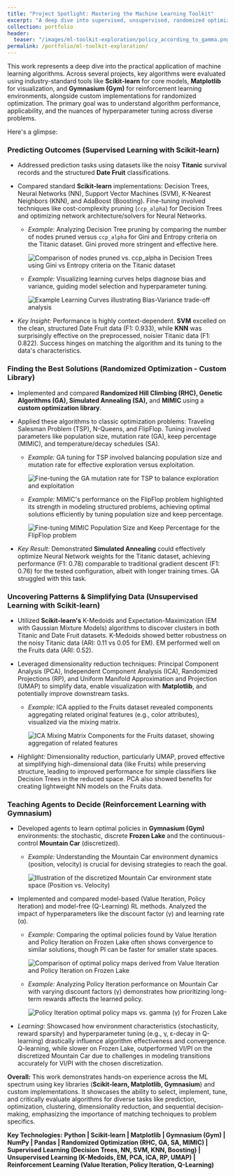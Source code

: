```yaml
---
title: "Project Spotlight: Mastering the Machine Learning Toolkit"
excerpt: "A deep dive into supervised, unsupervised, randomized optimization, and reinforcement learning algorithms using Scikit-learn, Matplotlib, Gymnasium, and custom libraries."
collection: portfolio
header:
  teaser: "/images/ml-toolkit-exploration/policy_according_to_gamma.png" # Using one of the allowed images
permalink: /portfolio/ml-toolkit-exploration/
---
```


This work represents a deep dive into the practical application of machine learning algorithms. Across several projects, key algorithms were evaluated using industry-standard tools like **Scikit-learn** for core models, **Matplotlib** for visualization, and **Gymnasium (Gym)** for reinforcement learning environments, alongside custom implementations for randomized optimization. The primary goal was to understand algorithm performance, applicability, and the nuances of hyperparameter tuning across diverse problems.

Here's a glimpse:

### Predicting Outcomes (Supervised Learning with Scikit-learn)

*   Addressed prediction tasks using datasets like the noisy **Titanic** survival records and the structured **Date Fruit** classifications.
*   Compared standard **Scikit-learn** implementations: Decision Trees, Neural Networks (NN), Support Vector Machines (SVM), K-Nearest Neighbors (KNN), and AdaBoost (Boosting). Fine-tuning involved techniques like cost-complexity pruning (`ccp_alpha`) for Decision Trees and optimizing network architecture/solvers for Neural Networks.
    *   *Example:* Analyzing Decision Tree pruning by comparing the number of nodes pruned versus `ccp_alpha` for Gini and Entropy criteria on the Titanic dataset. Gini proved more stringent and effective here.

        ![Comparison of nodes pruned vs. ccp_alpha in Decision Trees using Gini vs Entropy criteria on the Titanic dataset](/images/ml-toolkit-exploration/node_cuted_gini_entropy.png)

    *   *Example:* Visualizing learning curves helps diagnose bias and variance, guiding model selection and hyperparameter tuning.

        ![Example Learning Curves illustrating Bias-Variance trade-off analysis](/images/ml-toolkit-exploration/learning_curves.png)

*   *Key Insight:* Performance is highly context-dependent. **SVM** excelled on the clean, structured Date Fruit data (F1: 0.933), while **KNN** was surprisingly effective on the preprocessed, noisier Titanic data (F1: 0.822). Success hinges on matching the algorithm and its tuning to the data's characteristics.

### Finding the Best Solutions (Randomized Optimization - Custom Library)

*   Implemented and compared **Randomized Hill Climbing (RHC), Genetic Algorithms (GA), Simulated Annealing (SA),** and **MIMIC** using a **custom optimization library**.
*   Applied these algorithms to classic optimization problems: Traveling Salesman Problem (TSP), N-Queens, and FlipFlop. Tuning involved parameters like population size, mutation rate (GA), keep percentage (MIMIC), and temperature/decay schedules (SA).
    *   *Example:* GA tuning for TSP involved balancing population size and mutation rate for effective exploration versus exploitation.

        ![Fine-tuning the GA mutation rate for TSP to balance exploration and exploitation](/images/ml-toolkit-exploration/mut_rateGA.png)

    *   *Example:* MIMIC's performance on the FlipFlop problem highlighted its strength in modeling structured problems, achieving optimal solutions efficiently by tuning population size and keep percentage.

        ![Fine-tuning MIMIC Population Size and Keep Percentage for the FlipFlop problem](/images/ml-toolkit-exploration/heatmapLargeMIMIC.png)

*   *Key Result:* Demonstrated **Simulated Annealing** could effectively optimize Neural Network weights for the Titanic dataset, achieving performance (F1: 0.78) comparable to traditional gradient descent (F1: 0.76) for the tested configuration, albeit with longer training times. GA struggled with this task.

### Uncovering Patterns & Simplifying Data (Unsupervised Learning with Scikit-learn)

*   Utilized **Scikit-learn's** K-Medoids and Expectation-Maximization (EM with Gaussian Mixture Models) algorithms to discover clusters in both Titanic and Date Fruit datasets. K-Medoids showed better robustness on the noisy Titanic data (ARI: 0.11 vs 0.05 for EM). EM performed well on the Fruits data (ARI: 0.52).
*   Leveraged dimensionality reduction techniques: Principal Component Analysis (PCA), Independent Component Analysis (ICA), Randomized Projections (RP), and Uniform Manifold Approximation and Projection (UMAP) to simplify data, enable visualization with **Matplotlib**, and potentially improve downstream tasks.
    *   *Example:* ICA applied to the Fruits dataset revealed components aggregating related original features (e.g., color attributes), visualized via the mixing matrix.

        ![ICA Mixing Matrix Components for the Fruits dataset, showing aggregation of related features](/images/ml-toolkit-exploration/ICA_Mixing_Matrix.png)

*   *Highlight:* Dimensionality reduction, particularly UMAP, proved effective at simplifying high-dimensional data (like Fruits) while preserving structure, leading to improved performance for simple classifiers like Decision Trees in the reduced space. PCA also showed benefits for creating lightweight NN models on the Fruits data.

### Teaching Agents to Decide (Reinforcement Learning with Gymnasium)

*   Developed agents to learn optimal policies in **Gymnasium (Gym)** environments: the stochastic, discrete **Frozen Lake** and the continuous-control **Mountain Car** (discretized).
    *   *Example:* Understanding the Mountain Car environment dynamics (position, velocity) is crucial for devising strategies to reach the goal.

        ![Illustration of the discretized Mountain Car environment state space (Position vs. Velocity)](/images/ml-toolkit-exploration/explaination_mountain_car.png)

*   Implemented and compared model-based (Value Iteration, Policy Iteration) and model-free (Q-Learning) RL methods. Analyzed the impact of hyperparameters like the discount factor (&gamma;) and learning rate (&alpha;).
    *   *Example:* Comparing the optimal policies found by Value Iteration and Policy Iteration on Frozen Lake often shows convergence to similar solutions, though PI can be faster for smaller state spaces.

        ![Comparison of optimal policy maps derived from Value Iteration and Policy Iteration on Frozen Lake](/images/ml-toolkit-exploration/it_policy_map_vi.png)

    *   *Example:* Analyzing Policy Iteration performance on Mountain Car with varying discount factors (&gamma;) demonstrates how prioritizing long-term rewards affects the learned policy.

        ![Policy Iteration optimal policy maps vs. gamma (&gamma;) for Frozen Lake](/images/ml-toolkit-exploration/policy_according_to_gamma.png)

*   *Learning:* Showcased how environment characteristics (stochasticity, reward sparsity) and hyperparameter tuning (e.g., &gamma;, &epsilon;-decay in Q-learning) drastically influence algorithm effectiveness and convergence. Q-learning, while slower on Frozen Lake, outperformed VI/PI on the discretized Mountain Car due to challenges in modeling transitions accurately for VI/PI with the chosen discretization.

**Overall:** This work demonstrates hands-on experience across the ML spectrum using key libraries (**Scikit-learn, Matplotlib, Gymnasium**) and custom implementations. It showcases the ability to select, implement, tune, and critically evaluate algorithms for diverse tasks like prediction, optimization, clustering, dimensionality reduction, and sequential decision-making, emphasizing the importance of matching techniques to problem specifics.

**Key Technologies:** **Python | Scikit-learn | Matplotlib | Gymnasium (Gym) | NumPy | Pandas | Randomized Optimization (RHC, GA, SA, MIMIC) | Supervised Learning (Decision Trees, NN, SVM, KNN, Boosting) | Unsupervised Learning (K-Medoids, EM, PCA, ICA, RP, UMAP) | Reinforcement Learning (Value Iteration, Policy Iteration, Q-Learning)**
